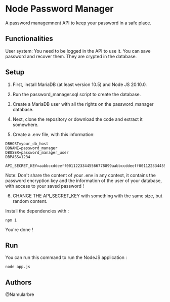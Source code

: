 # Node Password Manager

A password managemnent API to keep your password in a safe place.

## Functionalities

User system: You need to be logged in the API to use it.
You can save password and recover them. They are crypted in the database.

## Setup

1. First, install MariaDB (at least version 10.5) and Node JS 20.10.0.

2. Run the password_manager.sql script to create the database.

3. Create a MariaDB user with all the rights on the password_manager database.

4. Next, clone the repository or download the code and extract it somewhere.

5. Create a .env file, with this information:

````
DBHOST=your_db_host
DBNAME=password_manager
DBUSER=password_manager_user
DBPASS=1234

API_SECRET_KEY=aabbccddeeff00112233445566778899aabbccddeeff00112233445566778899

````

Note: Don't share the content of your .env in any context, it contains the password encryption key and the information of the user of your database, with access to your saved password !

6. CHANGE THE API_SECRET_KEY with something with the same size, but random content.

Install the dependencies with :
````
npm i
````
You're done !

## Run

You can run this command to run the NodeJS application :
````
node app.js
````

## Authors

@Namularbre

